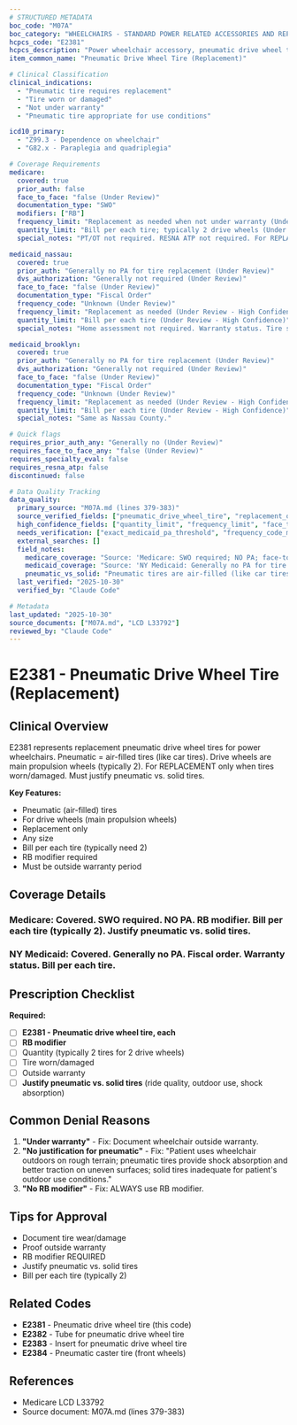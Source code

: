 ```yaml
---
# STRUCTURED METADATA
boc_code: "M07A"
boc_category: "WHEELCHAIRS - STANDARD POWER RELATED ACCESSORIES AND REPAIRS"
hcpcs_code: "E2381"
hcpcs_description: "Power wheelchair accessory, pneumatic drive wheel tire, any size, replacement only, each"
item_common_name: "Pneumatic Drive Wheel Tire (Replacement)"

# Clinical Classification
clinical_indications:
  - "Pneumatic tire requires replacement"
  - "Tire worn or damaged"
  - "Not under warranty"
  - "Pneumatic tire appropriate for use conditions"

icd10_primary:
  - "Z99.3 - Dependence on wheelchair"
  - "G82.x - Paraplegia and quadriplegia"

# Coverage Requirements
medicare:
  covered: true
  prior_auth: false
  face_to_face: "false (Under Review)"
  documentation_type: "SWO"
  modifiers: ["RB"]
  frequency_limit: "Replacement as needed when not under warranty (Under Review - High Confidence)"
  quantity_limit: "Bill per each tire; typically 2 drive wheels (Under Review - High Confidence)"
  special_notes: "PT/OT not required. RESNA ATP not required. For REPLACEMENT only. Medical necessity for pneumatic vs. other tire types. Related codes: E2382 (tube for pneumatic tire), E2383 (insert for pneumatic tire). RB modifier for replacement. KU modifier NOT applicable."

medicaid_nassau:
  covered: true
  prior_auth: "Generally no PA for tire replacement (Under Review)"
  dvs_authorization: "Generally not required (Under Review)"
  face_to_face: "false (Under Review)"
  documentation_type: "Fiscal Order"
  frequency_code: "Unknown (Under Review)"
  frequency_limit: "Replacement as needed (Under Review - High Confidence)"
  quantity_limit: "Bill per each tire (Under Review - High Confidence)"
  special_notes: "Home assessment not required. Warranty status. Tire specifications."

medicaid_brooklyn:
  covered: true
  prior_auth: "Generally no PA for tire replacement (Under Review)"
  dvs_authorization: "Generally not required (Under Review)"
  face_to_face: "false (Under Review)"
  documentation_type: "Fiscal Order"
  frequency_code: "Unknown (Under Review)"
  frequency_limit: "Replacement as needed (Under Review - High Confidence)"
  quantity_limit: "Bill per each tire (Under Review - High Confidence)"
  special_notes: "Same as Nassau County."

# Quick flags
requires_prior_auth_any: "Generally no (Under Review)"
requires_face_to_face_any: "false (Under Review)"
requires_specialty_eval: false
requires_resna_atp: false
discontinued: false

# Data Quality Tracking
data_quality:
  primary_source: "M07A.md (lines 379-383)"
  source_verified_fields: ["pneumatic_drive_wheel_tire", "replacement_only", "medicare_covered", "medicare_no_pa", "medicare_swo", "medical_necessity_pneumatic", "bill_per_each", "typically_2_drive_wheels", "rb_modifier", "medicaid_generally_no_pa"]
  high_confidence_fields: ["quantity_limit", "frequency_limit", "face_to_face", "prior_auth"]
  needs_verification: ["exact_medicaid_pa_threshold", "frequency_code_medicaid"]
  external_searches: []
  field_notes:
    medicare_coverage: "Source: 'Medicare: SWO required; NO PA; face-to-face not required; PT/OT not required; RESNA ATP not required; replacement as needed when not under warranty; written order for tire replacement; documentation tire not under warranty; medical necessity for pneumatic vs. other tire types; for replacement only; bill per each tire (typically 2 drive wheels); RB modifier for replacement; related codes: E2382 (tube for pneumatic tire), E2383 (insert for pneumatic tire); KU modifier NOT applicable.'"
    medicaid_coverage: "Source: 'NY Medicaid: Generally no PA for tire replacement; home assessment not required; signed fiscal order; warranty status; tire specifications.'"
    pneumatic_vs_solid: "Pneumatic tires are air-filled (like car tires). Alternative is solid/foam-filled tires. Pneumatic tires provide better ride quality, shock absorption, and traction but require maintenance (can get flats). Must justify pneumatic vs. solid tires based on use conditions."
  last_verified: "2025-10-30"
  verified_by: "Claude Code"

# Metadata
last_updated: "2025-10-30"
source_documents: ["M07A.md", "LCD L33792"]
reviewed_by: "Claude Code"
---
```


# E2381 - Pneumatic Drive Wheel Tire (Replacement)

## Clinical Overview

E2381 represents replacement pneumatic drive wheel tires for power wheelchairs. Pneumatic = air-filled tires (like car tires). Drive wheels are main propulsion wheels (typically 2). For REPLACEMENT only when tires worn/damaged. Must justify pneumatic vs. solid tires.

**Key Features:**
- Pneumatic (air-filled) tires
- For drive wheels (main propulsion wheels)
- Replacement only
- Any size
- Bill per each tire (typically need 2)
- RB modifier required
- Must be outside warranty period

## Coverage Details

### Medicare: Covered. SWO required. NO PA. RB modifier. Bill per each tire (typically 2). Justify pneumatic vs. solid tires.

### NY Medicaid: Covered. Generally no PA. Fiscal order. Warranty status. Bill per each tire.

## Prescription Checklist

**Required:**
- [ ] **E2381 - Pneumatic drive wheel tire, each**
- [ ] **RB modifier**
- [ ] Quantity (typically 2 tires for 2 drive wheels)
- [ ] Tire worn/damaged
- [ ] Outside warranty
- [ ] **Justify pneumatic vs. solid tires** (ride quality, outdoor use, shock absorption)

## Common Denial Reasons

1. **"Under warranty"** - Fix: Document wheelchair outside warranty.
2. **"No justification for pneumatic"** - Fix: "Patient uses wheelchair outdoors on rough terrain; pneumatic tires provide shock absorption and better traction on uneven surfaces; solid tires inadequate for patient's outdoor use conditions."
3. **"No RB modifier"** - Fix: ALWAYS use RB modifier.

## Tips for Approval

- Document tire wear/damage
- Proof outside warranty
- RB modifier REQUIRED
- Justify pneumatic vs. solid tires
- Bill per each tire (typically 2)

## Related Codes

- **E2381** - Pneumatic drive wheel tire (this code)
- **E2382** - Tube for pneumatic drive wheel tire
- **E2383** - Insert for pneumatic drive wheel tire
- **E2384** - Pneumatic caster tire (front wheels)

## References

- Medicare LCD L33792
- Source document: M07A.md (lines 379-383)
